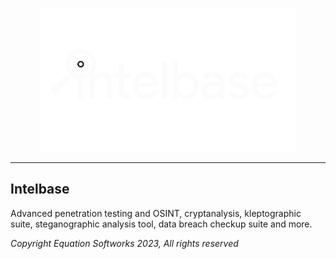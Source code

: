 <p align=center>
<img src="logo.svg" height=230>
</p>

<hr>



## Intelbase 
Advanced penetration testing and OSINT, cryptanalysis, kleptographic suite, steganographic analysis tool, data breach checkup suite and more.


<i> Copyright Equation Softworks 2023, All rights reserved </i>
